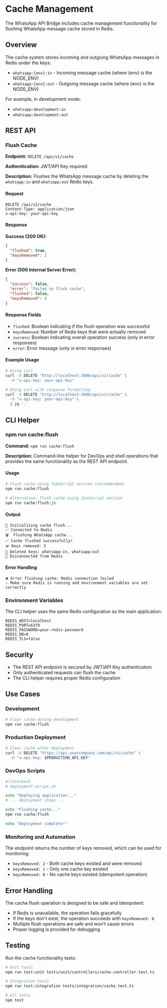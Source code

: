 # Cache Management

The WhatsApp API Bridge includes cache management functionality for flushing WhatsApp message cache stored in Redis.

## Overview

The cache system stores incoming and outgoing WhatsApp messages in Redis under the keys:
- `whatsapp:{env}:in` - Incoming message cache (where {env} is the NODE_ENV)
- `whatsapp:{env}:out` - Outgoing message cache (where {env} is the NODE_ENV)

For example, in development mode:
- `whatsapp:development:in`
- `whatsapp:development:out`

## REST API

### Flush Cache

**Endpoint:** `DELETE /api/v1/cache`

**Authentication:** JWT/API Key required

**Description:** Flushes the WhatsApp message cache by deleting the `whatsapp:in` and `whatsapp:out` Redis keys.

#### Request

```http
DELETE /api/v1/cache
Content-Type: application/json
x-api-key: your-api-key
```

#### Response

**Success (200 OK):**
```json
{
  "flushed": true,
  "keysRemoved": 2
}
```

**Error (500 Internal Server Error):**
```json
{
  "success": false,
  "error": "Failed to flush cache",
  "flushed": false,
  "keysRemoved": 0
}
```

#### Response Fields

- `flushed`: Boolean indicating if the flush operation was successful
- `keysRemoved`: Number of Redis keys that were actually removed
- `success`: Boolean indicating overall operation success (only in error responses)
- `error`: Error message (only in error responses)

#### Example Usage

```bash
# Using curl
curl -X DELETE "http://localhost:3000/api/v1/cache" \
  -H "x-api-key: your-api-key"

# Using curl with response formatting
curl -X DELETE "http://localhost:3000/api/v1/cache" \
  -H "x-api-key: your-api-key" \
  | jq '.'
```

## CLI Helper

### npm run cache:flush

**Command:** `npm run cache:flush`

**Description:** Command-line helper for DevOps and shell operations that provides the same functionality as the REST API endpoint.

#### Usage

```bash
# Flush cache using TypeScript version (recommended)
npm run cache:flush

# Alternative: Flush cache using JavaScript version
npm run cache:flush:js
```

#### Output

```
🔄 Initializing cache flush...
✅ Connected to Redis
🗑️  Flushing WhatsApp cache...
✅ Cache flushed successfully!
📊 Keys removed: 2
🔑 Deleted keys: whatsapp:in, whatsapp:out
🔌 Disconnected from Redis
```

#### Error Handling

```
❌ Error flushing cache: Redis connection failed
💡 Make sure Redis is running and environment variables are set correctly
```

### Environment Variables

The CLI helper uses the same Redis configuration as the main application:

```env
REDIS_HOST=localhost
REDIS_PORT=6379
REDIS_PASSWORD=your-redis-password
REDIS_DB=0
REDIS_TLS=false
```

## Security

- The REST API endpoint is secured by JWT/API Key authentication
- Only authenticated requests can flush the cache
- The CLI helper requires proper Redis configuration

## Use Cases

### Development

```bash
# Clear cache during development
npm run cache:flush
```

### Production Deployment

```bash
# Clear cache after deployment
curl -X DELETE "https://api.yourcompany.com/api/v1/cache" \
  -H "x-api-key: $PRODUCTION_API_KEY"
```

### DevOps Scripts

```bash
#!/bin/bash
# deployment-script.sh

echo "Deploying application..."
# ... deployment steps ...

echo "Flushing cache..."
npm run cache:flush

echo "Deployment complete!"
```

### Monitoring and Automation

The endpoint returns the number of keys removed, which can be used for monitoring:

- `keysRemoved: 2` - Both cache keys existed and were removed
- `keysRemoved: 1` - Only one cache key existed
- `keysRemoved: 0` - No cache keys existed (idempotent operation)

## Error Handling

The cache flush operation is designed to be safe and idempotent:

- If Redis is unavailable, the operation fails gracefully
- If the keys don't exist, the operation succeeds with `keysRemoved: 0`
- Multiple flush operations are safe and won't cause errors
- Proper logging is provided for debugging

## Testing

Run the cache functionality tests:

```bash
# Unit tests
npm run test:unit tests/unit/controllers/cache.controller.test.ts

# Integration tests
npm run test:integration tests/integration/cache.test.ts

# All tests
npm test
```
